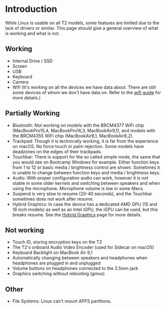 # Introduction

While Linux is usable on all T2 models, some features are limited due to the lack of drivers or similar. This page should give a general overview of what is working and what is not.

## Working

- Internal Drive / SSD
- Screen
- USB
- Keyboard
- Camera
- Wifi (It's working on all the devices we have data about. There are still some devices of whom we don't have data on. Refer to the [wifi guide](https://wiki.t2linux.org/guides/wifi/) for more details.)

## Partially Working

- Bluetooth: Not working on models with the BRCM4377 WiFi chip (MacBookPro15,4, MacBookPro16,3, MacBookAir9,1), and models with the BRCM4355 WiFi chip (MacBookAir8,1, MacBookAir8,2).
- Trackpad: Though it is technically working, it is far from the experience on macOS. No force touch or palm rejection. Some models have deadzones on the edges of their trackpads.
- Touchbar: There is support for the so called simple mode, the same that you would see on Bootcamp Windows for example. Either function keys from 1 to 12 or basic media / brightness control are shown. Sometimes it is unable to change between function keys and media / brightness keys.
- Audio: With proper configuration audio can work, however it is not stable in some older kernels and switching between speakers and when using the microphone. Microphone volume is low in some Macs.
- Suspend is very slow to resume (20-40 seconds), and the Touchbar sometimes does not work after resume.
- Hybrid Graphics: In case the device has a dedicated AMD GPU (15 and 16 inch models) as well as an Intel iGPU, the iGPU can be used, but this breaks resume. See the [Hybrid Graphics](https://wiki.t2linux.org/guides/hybrid-graphics/) page for more details.

## Not working

- Touch ID, storing encryption keys on the T2
- The T2's onboard Audio Video Encoder (used for Sidecar on macOS)
- Keyboard Backlight on MacBook Air 9,1
- Automatically changing between speakers and headphones when headphones are plugged in and unplugged
- Volume buttons on headphones connected to the 3.5mm jack
- Graphics switching without rebooting (gmux)

## Other

- File Systems: Linux can't mount APFS partitions.
